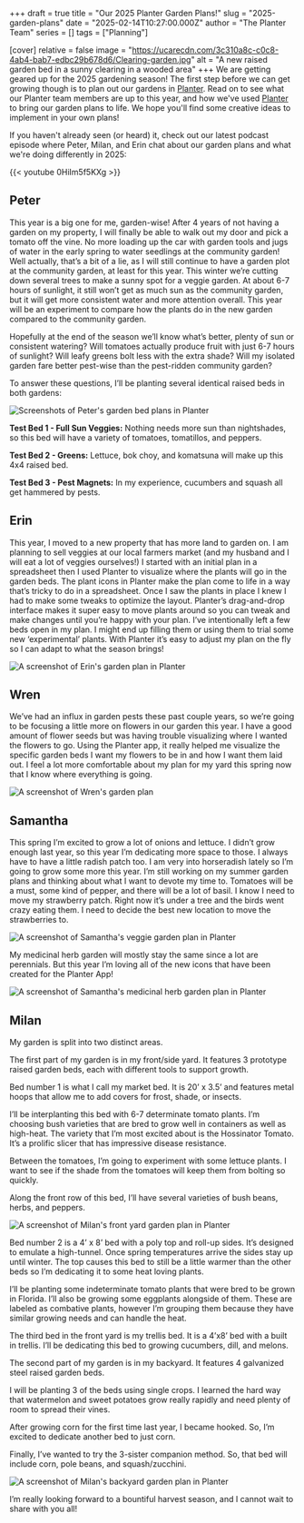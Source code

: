+++
draft = true
title = "Our 2025 Planter Garden Plans!"
slug = "2025-garden-plans"
date = "2025-02-14T10:27:00.000Z"
author = "The Planter Team"
series = []
tags = ["Planning"]

[cover]
relative = false
image = "https://ucarecdn.com/3c310a8c-c0c8-4ab4-bab7-edbc29b678d6/Clearing-garden.jpg"
alt = "A new raised garden bed in a sunny clearing in a wooded area"
+++
We are getting geared up for the 2025 gardening season! The first step before we can get growing though is to plan out our gardens in [Planter](https://planter.garden/gardens). Read on to see what our Planter team members are up to this year, and how we've used [Planter](https://planter.garden/gardens) to bring our garden plans to life. We hope you'll find some creative ideas to implement in your own plans!

If you haven't already seen (or heard) it, check out our latest podcast episode where Peter, Milan, and Erin chat about our garden plans and what we're doing differently in 2025:

{{< youtube 0HiIm5f5KXg >}}

## Peter

This year is a big one for me, garden-wise! After 4 years of not having a garden on my property, I will finally be able to walk out my door and pick a tomato off the vine. No more loading up the car with garden tools and jugs of water in the early spring to water seedlings at the community garden! Well actually, that’s a bit of a lie, as I will still continue to have a garden plot at the community garden, at least for this year. This winter we’re cutting down several trees to make a sunny spot for a veggie garden. At about 6-7 hours of sunlight, it still won’t get as much sun as the community garden, but it will get more consistent water and more attention overall. This year will be an experiment to compare how the plants do in the new garden compared to the community garden. 

Hopefully at the end of the season we’ll know what’s better, plenty of sun or consistent watering? Will tomatoes actually produce fruit with just 6-7 hours of sunlight? Will leafy greens bolt less with the extra shade? Will my isolated garden fare better pest-wise than the pest-ridden community garden?

To answer these questions, I’ll be planting several identical raised beds in both gardens:

![Screenshots of Peter's garden bed plans in Planter](https://ucarecdn.com/8f59df31-2023-4fec-8621-e75740f3c55f/Peter-plan.png)

**Test Bed 1 - Full Sun Veggies:** Nothing needs more sun than nightshades, so this bed will have a variety of tomatoes, tomatillos, and peppers.

**Test Bed 2 - Greens:** Lettuce, bok choy, and komatsuna will make up this 4x4 raised bed.

**Test Bed 3 - Pest Magnets:** In my experience, cucumbers and squash all get hammered by pests.

## Erin

This year, I moved to a new property that has more land to garden on. I am planning to sell veggies at our local farmers market (and my husband and I will eat a lot of veggies ourselves!) I started with an initial plan in a spreadsheet then I used Planter to visualize where the plants will go in the garden beds. The plant icons in Planter make the plan come to life in a way that’s tricky to do in a spreadsheet. Once I saw the plants in place I knew I had to make some tweaks to optimize the layout. Planter’s drag-and-drop interface makes it super easy to move plants around so you can tweak and make changes until you’re happy with your plan. I’ve intentionally left a few beds open in my plan. I might end up filling them or using them to trial some new ‘experimental’ plants. With Planter it’s easy to adjust my plan on the fly so I can adapt to what the season brings!

![A screenshot of Erin's garden plan in Planter](https://ucarecdn.com/e7a20b98-e79d-4c34-977a-1fb77471cf44/Erin-plan.png)

## Wren

We’ve had an influx in garden pests these past couple years, so we’re going to be focusing a little more on flowers in our garden this year. I have a good amount of flower seeds but was having trouble visualizing where I wanted the flowers to go. Using the Planter app, it really helped me visualize the specific garden beds I want my flowers to be in and how I want them laid out. I feel a lot more comfortable about my plan for my yard this spring now that I know where everything is going.

![A screenshot of Wren's garden plan](https://ucarecdn.com/579bbe9c-5e82-4096-a68e-c1e9f836c06c/Wren-plan.png)

## Samantha

This spring I’m excited to grow a lot of onions and lettuce. I didn’t grow enough last year, so this year I’m dedicating more space to those.  I always have to have a little radish patch too. I am very into horseradish lately so I’m going to grow some more this year.  I’m still working on my summer garden plans and thinking about what I want to devote my time to.  Tomatoes will be a must, some kind of pepper, and there will be a lot of basil.  I know I need to move my strawberry patch. Right now it’s under a tree and the birds went crazy eating them. I need to decide the best new location to move the strawberries to. 

![A screenshot of Samantha's veggie garden plan in Planter](https://ucarecdn.com/5e33f779-47c3-42c7-a100-3b3e2c076297/Samantha-plan1.png)

My medicinal herb garden will mostly stay the same since a lot are perennials. But this year I’m loving all of the new icons that have been created for the Planter App!

![A screenshot of Samantha's medicinal herb garden plan in Planter](https://ucarecdn.com/2a9f5173-df34-4348-8a94-3865f2b76c2f/Samantha-plan2.png)

## Milan

My garden is split into two distinct areas. 

The first part of my garden is in my front/side yard. It features 3 prototype raised garden beds, each with different tools to support growth.

Bed number 1 is what I call my market bed. It is 20’ x 3.5’ and features metal hoops that allow me to add covers for frost, shade, or insects. 

I’ll be interplanting this bed with 6-7 determinate tomato plants. I’m choosing bush varieties that are bred to grow well in containers as well as high-heat. The variety that I’m most excited about is the Hossinator Tomato. It’s a prolific slicer that has impressive disease resistance. 

Between the tomatoes, I’m going to experiment with some lettuce plants. I want to see if the shade from the tomatoes will keep them from bolting so quickly. 

Along the front row of this bed, I’ll have several varieties of bush beans, herbs, and peppers. 

![A screenshot of Milan's front yard garden plan in Planter](https://ucarecdn.com/e481b972-da86-4632-8400-807076f73094/Milan-plan1.png)

Bed number 2 is a 4’ x 8’ bed with a poly top and roll-up sides. It’s designed to emulate a high-tunnel. Once spring temperatures arrive the sides stay up until winter. The top causes this bed to still be a little warmer than the other beds so I’m dedicating it to some heat loving plants. 

I’ll be planting some indeterminate tomato plants that were bred to be grown in Florida. I’ll also be growing some eggplants alongside of them. These are labeled as combative plants, however I’m grouping them because they have similar growing needs and can handle the heat. 

The third bed in the front yard is my trellis bed. It is a 4’x8’ bed with a built in trellis. I’ll be dedicating this bed to growing cucumbers, dill, and melons. 

The second part of my garden is in my backyard. It features 4 galvanized steel raised garden beds. 

I will be planting 3 of the beds using single crops. I learned the hard way that watermelon and sweet potatoes grow really rapidly and need plenty of room to spread their vines. 

After growing corn for the first time last year, I became hooked. So, I’m excited to dedicate another bed to just corn.

Finally, I’ve wanted to try the 3-sister companion method. So, that bed will include corn, pole beans, and squash/zucchini.

![A screenshot of Milan's backyard garden plan in Planter](https://ucarecdn.com/06fc7f7c-9f16-409b-848d-7c48c2929ed4/Milan-plan2.png)

I’m really looking forward to a bountiful harvest season, and I cannot wait to share with you all!
